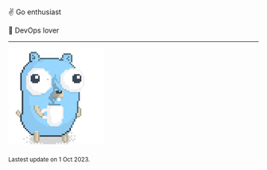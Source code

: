 :v: Go enthusiast

:muscle: DevOps lover

---

![Image alt text](/images/gopher_with_coffee.gif)


<sub>Lastest update on 1 Oct 2023.</sub>
